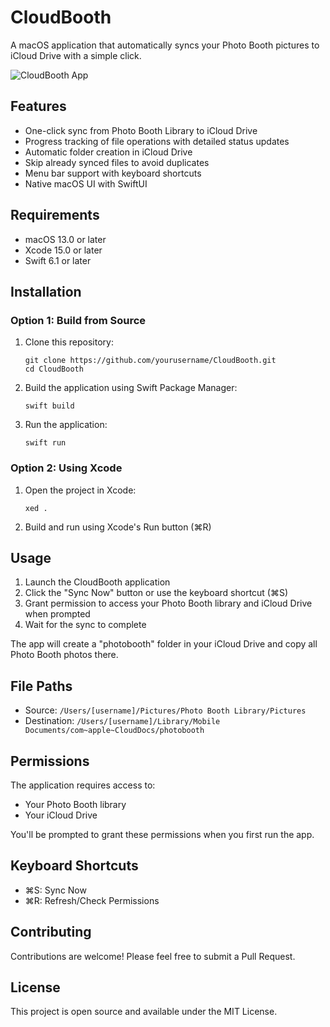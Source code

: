 # CloudBooth

A macOS application that automatically syncs your Photo Booth pictures to iCloud Drive with a simple click.

![CloudBooth App](https://github.com/yourusername/CloudBooth/raw/main/screenshots/app-screenshot.png)

## Features

- One-click sync from Photo Booth Library to iCloud Drive
- Progress tracking of file operations with detailed status updates
- Automatic folder creation in iCloud Drive
- Skip already synced files to avoid duplicates
- Menu bar support with keyboard shortcuts
- Native macOS UI with SwiftUI

## Requirements

- macOS 13.0 or later
- Xcode 15.0 or later
- Swift 6.1 or later

## Installation

### Option 1: Build from Source

1. Clone this repository:
   ```
   git clone https://github.com/yourusername/CloudBooth.git
   cd CloudBooth
   ```

2. Build the application using Swift Package Manager:
   ```
   swift build
   ```

3. Run the application:
   ```
   swift run
   ```

### Option 2: Using Xcode

1. Open the project in Xcode:
   ```
   xed .
   ```

2. Build and run using Xcode's Run button (⌘R)

## Usage

1. Launch the CloudBooth application
2. Click the "Sync Now" button or use the keyboard shortcut (⌘S)
3. Grant permission to access your Photo Booth library and iCloud Drive when prompted
4. Wait for the sync to complete

The app will create a "photobooth" folder in your iCloud Drive and copy all Photo Booth photos there.

## File Paths

- Source: `/Users/[username]/Pictures/Photo Booth Library/Pictures`
- Destination: `/Users/[username]/Library/Mobile Documents/com~apple~CloudDocs/photobooth`

## Permissions

The application requires access to:
- Your Photo Booth library
- Your iCloud Drive

You'll be prompted to grant these permissions when you first run the app.

## Keyboard Shortcuts

- ⌘S: Sync Now
- ⌘R: Refresh/Check Permissions

## Contributing

Contributions are welcome! Please feel free to submit a Pull Request.

## License

This project is open source and available under the MIT License. 